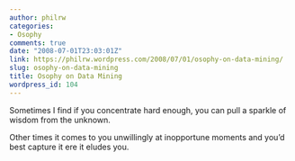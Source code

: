 ```yaml
---
author: philrw
categories:
- Osophy
comments: true
date: "2008-07-01T23:03:01Z"
link: https://philrw.wordpress.com/2008/07/01/osophy-on-data-mining/
slug: osophy-on-data-mining
title: Osophy on Data Mining
wordpress_id: 104
---
```


Sometimes I find if you concentrate hard enough, you can pull a sparkle of wisdom from the unknown.




Other times it comes to you unwillingly at inopportune moments and you’d best capture it ere it eludes you.




